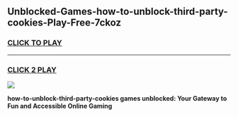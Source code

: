 
## Unblocked-Games-how-to-unblock-third-party-cookies-Play-Free-7ckoz
<h3>
<a href="https://premium76.site?title=how-to-unblock-third-party-cookies&ref=23A">CLICK TO PLAY</a></h3>
<hr>

<h3>
<a href="https://premium76.site?title=how-to-unblock-third-party-cookies&ref=23A">CLICK 2 PLAY</a>
  
</h3>

<a href="https://premium76.site?title=how-to-unblock-third-party-cookies&ref=23A"><img src="https://clearcache.store/games.png"></a>


**how-to-unblock-third-party-cookies games unblocked: Your Gateway to Fun and Accessible Online Gaming**
